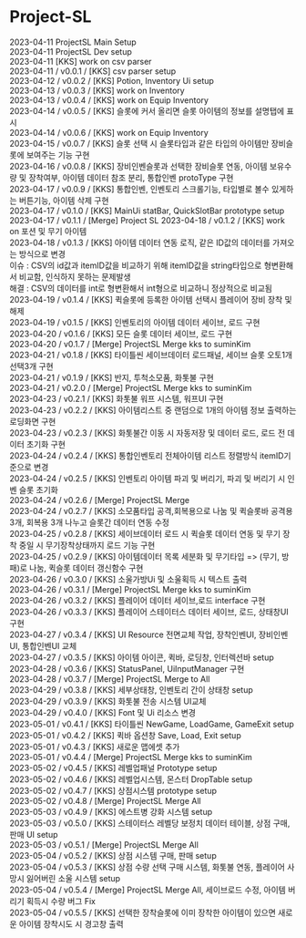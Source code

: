# Project-SL
2023-04-11 ProjectSL Main Setup</br>
2023-04-11 ProjectSL Dev setup</br>
2023-04-11 [KKS] work on csv parser</br>
2023-04-11 / v0.0.1 / [KKS] csv parser setup</br>
2023-04-12 / v0.0.2 / [KKS] Potion, Inventory Ui setup</br>
2023-04-13 / v0.0.3 / [KKS] work on Inventory</br>
2023-04-13 / v0.0.4 / [KKS] work on Equip Inventory</br>
2023-04-14 / v0.0.5 / [KKS] 슬롯에 커서 올리면 슬롯 아이템의 정보를 설명탭에 표시</br>
2023-04-14 / v0.0.6 / [KKS] work on Equip Inventory</br>
2023-04-15 / v0.0.7 / [KKS] 슬롯 선택 시 슬롯타입과 같은 타입의 아이템만 장비슬롯에 보여주는 기능 구현</br>
2023-04-16 / v0.0.8 / [KKS] 장비인벤슬롯과 선택한 장비슬롯 연동, 아이템 보유수량 및 장착여부, 아이템 데이터 참조 분리, 통합인벤 protoType 구현</br>
2023-04-17 / v0.0.9 / [KKS] 통합인벤, 인벤토리 스크롤기능, 타입별로 볼수 있게하는 버튼기능, 아이템 삭제 구현</br>
2023-04-17 / v0.1.0 / [KKS] MainUi statBar, QuickSlotBar prototype setup</br>
2023-04-17 / v0.1.1 / [Merge] Project SL
2023-04-18 / v0.1.2 / [KKS] work on 포션 및 무기 아이템</br>
2023-04-18 / v0.1.3 / [KKS] 아이템 데이터 연동 로직, 같은 ID값의 데이터를 가져오는 방식으로 변경</br>
                        이슈 : CSV의 id값과 itemID값을 비교하기 위해 itemID값을 string타입으로 형변환해서 비교함, 인식하지 못하는 문제발생</br>
                        해결 : CSV의 데이터를 int로 형변환해서 int형으로 비교하니 정상적으로 비교됨</br>
2023-04-19 / v0.1.4 / [KKS] 퀵슬롯에 등록한 아이템 선택시 플레이어 장비 장착 및 해제</br>
2023-04-19 / v0.1.5 / [KKS] 인벤토리의 아이템 데이터 세이브, 로드 구현</br>
2023-04-20 / v0.1.6 / [KKS] 모든 슬롯 데이터 세이브, 로드 구현</br>
2023-04-20 / v0.1.7 / [Merge] ProjectSL Merge kks to suminKim</br>
2023-04-21 / v0.1.8 / [KKS] 타이틀씬 세이브데이터 로드패널, 세이브 슬롯 오토1개 선택3개 구현</br>
2023-04-21 / v0.1.9 / [KKS] 반지, 투척소모품, 화톳불 구현</br>
2023-04-21 / v0.2.0 / [Merge] ProjectSL Merge kks to suminKim</br>
2023-04-23 / v0.2.1 / [KKS] 화톳불 워프 시스템, 워프UI 구현</br>
2023-04-23 / v0.2.2 / [KKS] 아이템리스트 중 랜덤으로 1개의 아이템 정보 출력하는 로딩화면 구현</br>
2023-04-23 / v0.2.3 / [KKS] 화톳불간 이동 시 자동저장 및 데이터 로드, 로드 전 데이터 초기화 구현</br>
2023-04-24 / v0.2.4 / [KKS] 통합인벤토리 전체아이템 리스트 정렬방식 itemID기준으로 변경</br>
2023-04-24 / v0.2.5 / [KKS] 인벤토리 아이템 파괴 및 버리기, 파괴 및 버리기 시 인벤 슬롯 초기화</br>
2023-04-24 / v0.2.6 / [Merge] ProjectSL Merge</br>
2023-04-24 / v0.2.7 / [KKS] 소모품타입 공격,회복용으로 나눔 및 퀵슬롯바 공격용 3개, 회복용 3개 나누고 슬롯간 데이터 연동 수정</br>
2023-04-25 / v0.2.8 / [KKS] 세이브데이터 로드 시 퀵슬롯 데이터 연동 및 무기 장착 중일 시 무기장착상태까지 로드 기능 구현</br>
2023-04-25 / v0.2.9 / [KKS] 아이템데이터 목록 세분화 및 무기타입 => (무기, 방패)로 나눔, 퀵슬롯 데이터 갱신함수 구현</br>
2023-04-26 / v0.3.0 / [KKS] 소울가방Ui 및 소울획득 시 텍스트 출력</br>
2023-04-26 / v0.3.1 / [Merge] ProjectSL Merge kks to suminKim</br>
2023-04-26 / v0.3.2 / [KKS] 플레이어 데이터 세이브,로드 interface 구현</br>
2023-04-26 / v0.3.3 / [KKS] 플레이어 스테이터스 데이터 세이브, 로드, 상태창UI 구현</br>
2023-04-27 / v0.3.4 / [KKS] UI Resource 전면교체 작업, 장착인벤UI, 장비인벤UI, 통합인벤UI 교체</br>
2023-04-27 / v0.3.5 / [KKS] 아이템 아이콘, 퀵바, 로딩창, 인터렉션바 setup</br>
2023-04-28 / v0.3.6 / [KKS] StatusPanel, UiInputManager 구현</br>
2023-04-28 / v0.3.7 / [Merge] ProjectSL Merge to All</br>
2023-04-29 / v0.3.8 / [KKS] 세부상태창, 인벤토리 간이 상태창 setup</br>
2023-04-29 / v0.3.9 / [KKS] 화톳불 전송 시스템 UI교체</br>
2023-04-29 / v0.4.0 / [KKS] Font 및 Ui 리소스 변경</br>
2023-05-01 / v0.4.1 / [KKS] 타이틀씬 NewGame, LoadGame, GameExit setup</br>
2023-05-01 / v0.4.2 / [KKS] 퀵바 옵션창 Save, Load, Exit setup</br>
2023-05-01 / v0.4.3 / [KKS] 새로운 맵에셋 추가</br>
2023-05-01 / v0.4.4 / [Merge] ProjectSL Merge kks to suminKim</br>
2023-05-02 / v0.4.5 / [KKS] 레벨업패널 Prototype setup</br>
2023-05-02 / v0.4.6 / [KKS] 레벨업시스템, 몬스터 DropTable setup</br>
2023-05-02 / v0.4.7 / [KKS] 상점시스템 prototype setup</br>
2023-05-02 / v0.4.8 / [Merge] ProjectSL Merge All</br>
2023-05-03 / v0.4.9 / [KKS] 에스트병 강화 시스템 setup</br>
2023-05-03 / v0.5.0 / [KKS] 스테이터스 레벨당 보정치 데이터 테이블, 상점 구매, 판매 UI setup</br>
2023-05-03 / v0.5.1 / [Merge] ProjectSL Merge All</br>
2023-05-04 / v0.5.2 / [KKS] 상점 시스템 구매, 판매 setup</br>
2023-05-04 / v0.5.3 / [KKS] 상점 수량 선택 구매 시스템, 화톳불 연동, 플레이어 사망시 잃어버린 소울 시스템 setup</br>
2023-05-04 / v0.5.4 / [Merge] ProjectSL Merge All, 세이브로드 수정, 아이템 버리기 획득시 수량 버그 Fix</br>
2023-05-04 / v0.5.5 / [KKS] 선택한 장착슬롯에 이미 장착한 아이템이 있으면 새로운 아이템 장착시도 시 경고창 출력</br>
